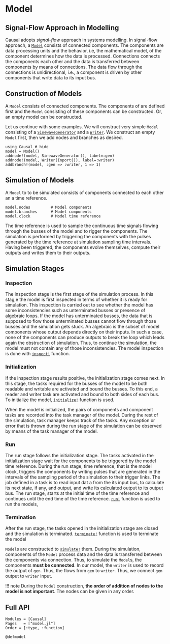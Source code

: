 # Model 

## Signal-Flow Approach in Modelling 
Causal adopts *signal-flow* approach in systems modelling. In signal-flow approach, a [`Model`](@ref) consists of connected components. The components are data processing units and the behavior, i.e, the mathematical model, of the component determines how the data is processed. Connections connects the components each other and the data is transferred between components by means of connections. The data flow through the connections is unidirectional, i.e., a component is driven by other components that write data to its input bus. 

## Construction of Models
A `Model` consists of connected components. The components of are defined first and the `Model` consisting of these components can be constructed. Or, an empty model can be constructed. 

Let us continue with some examples. We will construct very simple `Model` consisting of a [`SinewaveGenerator`](@ref) and a [`Writer`](@ref). We construct an empty `Model` first, then we add nodes and branches as desired.
```@repl model_construction_ex 
using Causal # hide 
model = Model() 
addnode!(model, SinewaveGenerator(), label=:gen)
addnode!(model, Writer(Inport()), label=:writer)
addbranch!(model, :gen => :writer, 1 => 1)
```

## Simulation of Models 

A `Model` to to be simulated consists of components connected to each other an a time reference.
```@repl model_construction_ex
model.nodes         # Model components 
model.branches      # Model components 
model.clock         # Model time reference
```
The time reference is used to sample the continuous time signals flowing through the busses of the model and to rigger the components. The simulation is performed by triggering the components with the pulses generated by the time reference at simulation sampling time intervals. Having been triggered, the components evolve themselves, compute their outputs and writes them to their outputs.

## Simulation Stages 

### Inspection
The inspection stage is the first stage of the simulation process. In this stag,e the model is first inspected in terms of whether it is ready for simulation. This inspection is carried out to see whether the model has some inconsistencies such as unterminated busses or presence of algebraic loops. If the model has unterminated busses, the data that is supposed to flow those unterminated busses cannot flow through those busses and the simulation gets stuck. An algebraic is the subset of model components whose output depends directly on their inputs. In such a case, none of the components can produce outputs to break the loop which leads again the obstruction of simulation. Thus, to continue the simulation, the model must not contain any of those inconsistencies. The model inspection is done with [`inspect!`](@ref) function.

### Initialization 

If the inspection stage results positive, the initialization stage comes next. In this stage, the tasks required for the busses of the model to be both readable and writable are activated and bound the busses. To this end, a reader and writer task are activated and bound to both sides of each bus. To initialize the model, [`initialize!`](@ref) function is used. 

When the model is initialized, the pairs of components and component tasks are recorded into the task manager of the model. During the rest of the simulation, task manager keeps track of the tasks. Any exception or error that is thrown during the run stage of the simulation can be observed by means of the task manager of the model.

### Run 
The run stage follows the initialization stage. The tasks activated in the initialization stage wait for the components to be triggered by the model time reference. During the run stage, time reference, that is the model clock, triggers the components by writing pulses that are generated in the intervals of the sampling period of the simulation to their trigger links. The job defined in a task is to read input dat a from the its input bus, to calculate its next state, if any, and output, and write its calculated output to its output bus. The run stage, starts at the initial time of the time reference and continues until the end time of the time reference. [`run!`](@ref) function is used to run the models, 

### Termination
After the run stage, the tasks opened in the initialization stage are closed and the simulation is terminated. [`terminate!`](@ref) function is used to terminate the model 

`Model`s are constructed to [`simulate!`](@ref) them. During the simulation, components of the `Model` process data and the data is transferred between the components via connection. Thus, to simulate the `Model`s, the components **must be connected**. In our model, the `writer` is used to record the output of `gen`. Thus, the flows from `gen` to `writer`. Thus, we connect `gen` output to `writer` input. 

!!! note 
    During the `Model` construction, **the order of addition of nodes to the model is not important**. The nodes can be given in any order.

## Full API 
```@autodocs
Modules = [Causal]
Pages   = ["model.jl"]
Order = [:type, :function]
```

```@docs 
@defmodel
```